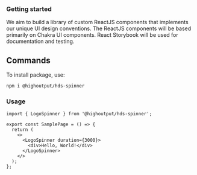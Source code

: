 ### Getting started

We aim to build a library of custom ReactJS components that implements our unique UI design conventions. The ReactJS components will be based primarily on Chakra UI components. React Storybook will be used for documentation and testing.

## Commands

To install package, use:

```bash
npm i @highoutput/hds-spinner
```

### Usage

```tsx
import { LogoSpinner } from '@highoutput/hds-spinner';

export const SamplePage = () => {
  return (
    <>
      <LogoSpinner duration={3000}>
        <div>Hello, World!</div>
      </LogoSpinner>
    </>
  );
};
```
